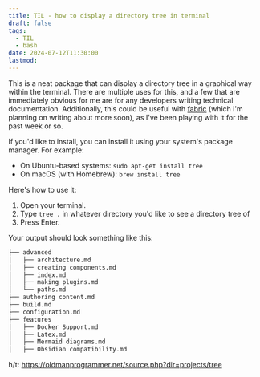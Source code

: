 ```yaml
---
title: TIL - how to display a directory tree in terminal
draft: false
tags:
  - TIL
  - bash
date: 2024-07-12T11:30:00
lastmod:
---
```

This is a neat package that can display a directory tree in a graphical way within the terminal.  There are multiple uses for this, and a few that are immediately obvious for me are for any developers writing technical documentation.  Additionally, this could be useful with [fabric](https://github.com/danielmiessler/fabric) (which i'm planning on writing about more soon), as I've been playing with it for the past week or so.

If you'd like to install, you can install it using your system's package manager. For example:

- On Ubuntu-based systems: `sudo apt-get install tree`
- On macOS (with Homebrew): `brew install tree`

Here's how to use it:

1. Open your terminal.
2. Type `tree .` in whatever directory you'd like to see a directory tree of
3. Press Enter.

Your output should look something like this:

```sh
├── advanced
│   ├── architecture.md
│   ├── creating components.md
│   ├── index.md
│   ├── making plugins.md
│   └── paths.md
├── authoring content.md
├── build.md
├── configuration.md
├── features
│   ├── Docker Support.md
│   ├── Latex.md
│   ├── Mermaid diagrams.md
│   ├── Obsidian compatibility.md
```

h/t: https://oldmanprogrammer.net/source.php?dir=projects/tree